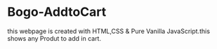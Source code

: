 ﻿# Bogo-AddtoCart
 this webpage is created with HTML,CSS & Pure Vanilla JavaScript.this shows any Produt to add in  cart.
